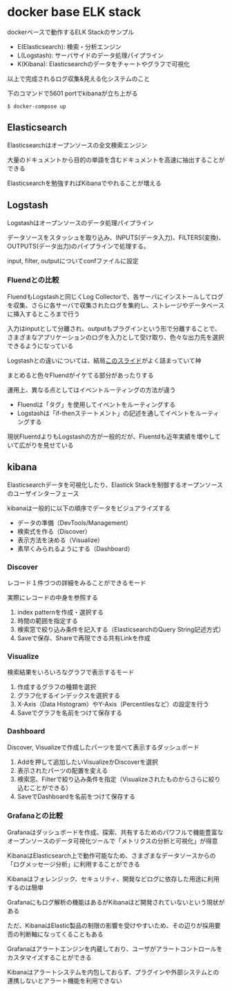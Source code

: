 # docker base ELK stack

dockerベースで動作するELK Stackのサンプル

- E(Elasticsearch): 検索・分析エンジン
- L(Logstash): サーバサイドのデータ処理パイプライン
- K(Kibana): Elasticsearchのデータをチャートやグラフで可視化

以上で完成されるログ収集&見える化システムのこと

下のコマンドで5601 portでkibanaが立ち上がる

```
$ docker-compose up
```

## Elasticsearch

Elasticsearchはオープンソースの全文検索エンジン

大量のドキュメントから目的の単語を含むドキュメントを高速に抽出することができる

Elasticsearchを勉強すればKibanaでやれることが増える

## Logstash

Logstashはオープンソースのデータ処理パイプライン

データソースをスタッシュを取り込み、INPUTS(データ入力)、FILTERS(変換)、OUTPUTS(データ出力)のパイプラインで処理する。

input, filter, outputについてconfファイルに設定

### Fluendとの比較

FluendもLogstashと同じくLog Collectorで、各サーバにインストールしてログを収集、さらに各サーバで収集されたログを集約し、ストレージやデータベースに挿入するところまで行う

入力はinputとして分離され、outputもプラグインという形で分離することで、さまざまなアプリケーションのログを入力として受け取り、色々な出力先を選択できるようになっている

Logstashとの違いについては、結局[このスライド](https://www.slideshare.net/td-nttcom/fluentd-vs-logstash-for-openstack-log-management)がよく詰まっていて神

まとめると色々Fluendがイケてる部分があったりする

運用上、異なる点としてはイベントルーティングの方法が違う

- Fluendは「タグ」を使用してイベントをルーティングする
- Logstashは「if-thenステートメント」の記述を通してイベントをルーティングする

現状FluentdよりもLogstashの方が一般的だが、Fluentdも近年実績を増やしていて広がりを見せている

## kibana

Elasticsearchデータを可視化したり、Elastick Stackを制御するオープンソースのユーザインターフェース

kibanaは一般的に以下の順序でデータをビジュアライズする

- データの準備（DevTools/Management）
- 検索式を作る（Discover）
- 表示方法を決める（Visualize）
- 素早くみられるようにする（Dashboard）

### Discover

レコード１件づつの詳細をみることができるモード

実際にレコードの中身を参照する
1. index patternを作成・選択する
2. 時間の範囲を指定する
3. 検索窓で絞り込み条件を記入する（ElasticsearchのQuery String記述方式）
4. Saveで保存、Shareで再現できる共有Linkを作成

### Visualize

検索結果をいろいろなグラフで表示するモード

1. 作成するグラフの種類を選択
2. グラフ化するインデックスを選択する
3. X-Axis（Data Histogram）やY-Axis（Percentilesなど）の設定を行う
4. Saveでグラフを名前をつけて保存する

### Dashboard

Discover, Visualizeで作成したパーツを並べて表示するダッシュボード

1. Addを押して追加したいVisualizeかDiscoverを選択
2. 表示されたパーツの配置を変える
3. 検索窓、Filterで絞り込み条件を指定（Visualizeされたものからさらに絞り込むことができる）
4. SaveでDashboardを名前をつけて保存する

### Grafanaとの比較

Grafanaはダッシュボードを作成、探索、共有するためのパワフルで機能豊富なオープンソースのデータ可視化ツールで「メトリクスの分析と可視化」が得意

KibanaはElasticsearch上で動作可能なため、さまざまなデータソースからの「ログメッセージ分析」に利用することができる

Kibanaはフォレンジック、セキュリティ、開発などログに依存した用途に利用するのは簡単

Grafanaにもログ解析の機能はあるがKibanaほど開発されていないという現状がある

ただ、KibanaはElastic製品の制限の影響を受けやすいため、その辺りが採用要否の判断軸になってくることもある

Grafanaはアラートエンジンを内蔵しており、ユーザがアラートコントロールをカスタマイズすることができる

Kibanaはアラートシステムを内包しておらず、プラグインや外部システムとの連携しないとアラート機能を利用できない
